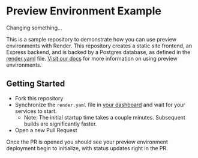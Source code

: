 # Preview Environment Example

Changing something...

This is a sample repository to demonstrate how you can use preview environments with Render. This repository creates a static site frontend, an Express backend, and is backed by a Postgres database, as defined in the [render.yaml](render.yaml) file. [Visit our docs](https://render.com/docs/preview-environments) for more information on using preview environments.

## Getting Started

- Fork this repository
- Synchronize the `render.yaml` file in [your dashboard](https://dashboard.render.com/iacs) and wait for your services to start.
   - Note: The initial startup time takes a couple minutes. Subsequent builds are significantly faster.
- Open a new Pull Request

Once the PR is opened you should see your preview environment deployment begin to initialize, with status updates right in the PR.
